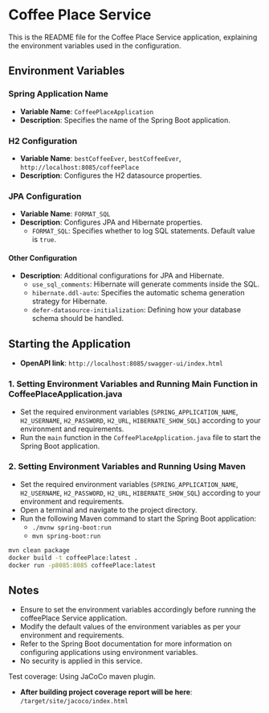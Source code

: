 # Coffee Place Service

This is the README file for the Coffee Place Service application, explaining the environment variables used in the
configuration.

## Environment Variables

### Spring Application Name
- **Variable Name**: `CoffeePlaceApplication`
- **Description**: Specifies the name of the Spring Boot application.

### H2 Configuration
- **Variable Name**: `bestCoffeeEver`, `bestCoffeeEver`, `http://localhost:8085/coffeePlace`
- **Description**: Configures the H2 datasource properties.

### JPA Configuration
- **Variable Name**: `FORMAT_SQL`
- **Description**: Configures JPA and Hibernate properties.
    - `FORMAT_SQL`: Specifies whether to log SQL statements. Default value is `true`.

#### Other Configuration
- **Description**: Additional configurations for JPA and Hibernate.
    - `use_sql_comments`:  Hibernate will generate comments inside the SQL.
    - `hibernate.ddl-auto`: Specifies the automatic schema generation strategy for Hibernate.
    - `defer-datasource-initialization`:  Defining how your database schema should be handled.

## Starting the Application
- **OpenAPI link**: `http://localhost:8085/swagger-ui/index.html`

### 1. Setting Environment Variables and Running Main Function in CoffeePlaceApplication.java
- Set the required environment
  variables (`SPRING_APPLICATION_NAME`, `H2_USERNAME`, `H2_PASSWORD`, `H2_URL`, `HIBERNATE_SHOW_SQL`)
  according to your environment and requirements.
- Run the `main` function in the `CoffeePlaceApplication.java` file to start the Spring Boot application.

### 2. Setting Environment Variables and Running Using Maven
- Set the required environment
  variables (`SPRING_APPLICATION_NAME`, `H2_USERNAME`, `H2_PASSWORD`, `H2_URL`, `HIBERNATE_SHOW_SQL`)
  according to your environment and requirements.
- Open a terminal and navigate to the project directory.
- Run the following Maven command to start the Spring Boot application:
    - `./mvnw spring-boot:run`
    - `mvn spring-boot:run`

```bash
mvn clean package
docker build -t coffeePlace:latest .
docker run -p8085:8085 coffeePlace:latest
```

## Notes
- Ensure to set the environment variables accordingly before running the coffeePlace Service application.
- Modify the default values of the environment variables as per your environment and requirements.
- Refer to the Spring Boot documentation for more information on configuring applications using environment variables.
- No security is applied in this service.

Test coverage:
Using JaCoCo maven plugin.
- **After building project coverage report will be here**: `/target/site/jacoco/index.html`